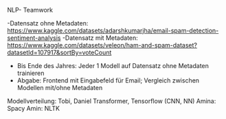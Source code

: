 NLP- Teamwork

-Datensatz ohne Metadaten: https://www.kaggle.com/datasets/adarshkumarjha/email-spam-detection-sentiment-analysis
-Datensatz mit Metadaten: https://www.kaggle.com/datasets/veleon/ham-and-spam-dataset?datasetId=107917&sortBy=voteCount

- Bis Ende des Jahres: Jeder 1 Modell auf Datensatz ohne Metadaten trainieren
- Abgabe: Frontend mit Eingabefeld für Email; Vergleich zwischen Modellen mit/ohne Metadaten

Modellverteilung: 
Tobi, Daniel Transformer, Tensorflow (CNN, NN)
Amina: Spacy
Amin: NLTK
